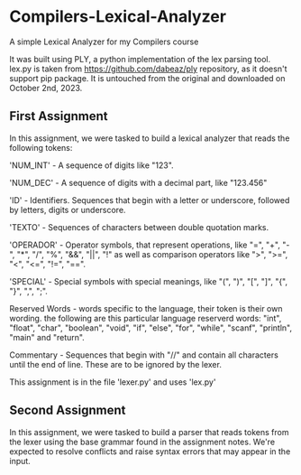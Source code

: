 # Compilers-Lexical-Analyzer
A simple Lexical Analyzer for my Compilers course

It was built using PLY, a python implementation of the lex parsing tool.
lex.py is taken from https://github.com/dabeaz/ply repository, as it doesn't support pip package. It is untouched from the original and downloaded on October 2nd, 2023.

## First Assignment

In this assignment, we were tasked to build a lexical analyzer that reads the following tokens:

'NUM_INT' - A sequence of digits like "123".

'NUM_DEC' - A sequence of digits with a decimal part, like "123.456"

'ID' - Identifiers. Sequences that begin with a letter or underscore, followed by letters, digits or underscore. 

'TEXTO' - Sequences of characters between double quotation marks.

'OPERADOR' - Operator symbols, that represent operations, like "=", "+", "-", "*", "/", "%", "&&", "||", "!" as well as comparison operators like ">", ">=", "<", "<=", "!=", "==".

'SPECIAL' - Special symbols with special meanings, like "(", ")", "[", "]", "{", "}", ",", ";".

Reserved Words - words specific to the language, their token is their own wording. the following are this particular language reserverd words: "int", "float", "char", "boolean", "void", "if", "else", "for", "while", "scanf", "println", "main" and "return".

Commentary - Sequences that begin with "//" and contain all characters until the end of line. These are to be ignored by the lexer.

This assignment is in the file 'lexer.py' and uses 'lex.py'

## Second Assignment

In this assignment, we were tasked to build a parser that reads tokens from the lexer using the base grammar found in the assignment notes. We're expected to resolve conflicts and raise syntax errors that may appear in the input.
